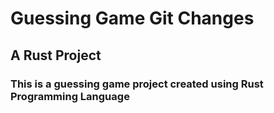 # Guessing Game Git Changes
## A Rust Project
### This is a guessing game project created using Rust Programming Language
